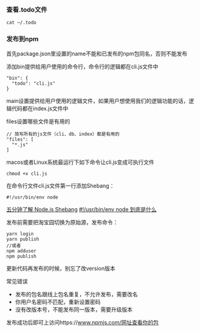 ### 查看.todo文件
```
cat ~/.todo
```
### 发布到npm
首先package.json里设置的name不能和已发布的npm包同名，否则不能发布

添加bin提供给用户使用的命令行，命令行的逻辑都在cli.js文件中
```
"bin": {
  "todo": "cli.js"
}
```

main设置提供给用户使用的逻辑文件，如果用户想使用我们的逻辑功能的话，逻辑代码都在index.js文件中

files设置哪些文件是有用的
```
// 简写所有的js文件（cli、db、index）都是有用的
"files": [
  "*.js"
]
``` 

macos或者Linux系统最运行下如下命令让cli.js变成可执行文件
```
chmod +x cli.js
```

在命令行文件cli.js文件第一行添加Shebang：
```
#!/usr/bin/env node
```
[五分钟了解 Node.js Shebang](https://www.infoq.cn/article/ruhagzscuw571sokukvy)
[#!/usr/bin/env node 到底是什么](https://juejin.cn/post/6844903826344902670)

发布前需要把淘宝园切换为原始源，发布命令：
```
yarn login
yarn publish
//或者
npm adduser
npm publish
```
更新代码再发布的时候，别忘了改version版本

常见错误
- 发布的包名跟线上包名重复，不允许发布，需要改名
- 你用户名密码不匹配，重新设置密码
- 没有改版本号，不能发布同一版本，需要升级版本

发布成功后即可上访问https://www.npmjs.com/网址查看你的包